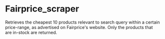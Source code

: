 # Fairprice_scraper

Retrieves the cheapest 10 products relevant to search query within a certain price-range, as advertised on Fairprice's website. Only the products that are in-stock are returned.
